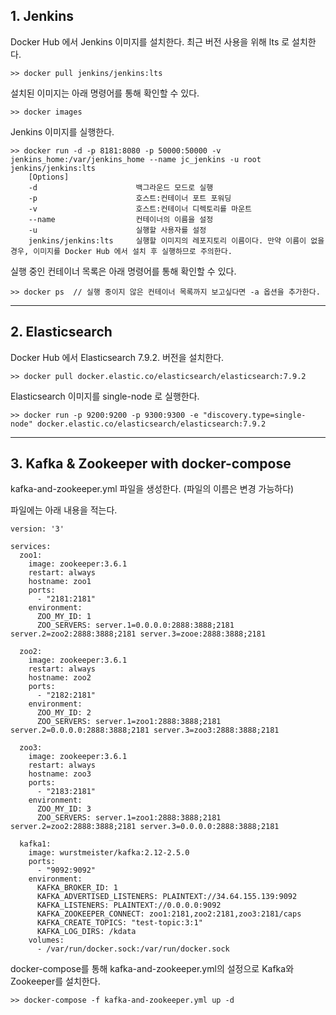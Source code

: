 ## 1. Jenkins
Docker Hub 에서 Jenkins 이미지를 설치한다. 최근 버전 사용을 위해 lts 로 설치한다.
```
>> docker pull jenkins/jenkins:lts
```
설치된 이미지는 아래 명령어를 통해 확인할 수 있다.
```
>> docker images
```
Jenkins 이미지를 실행한다.
```
>> docker run -d -p 8181:8080 -p 50000:50000 -v jenkins_home:/var/jenkins_home --name jc_jenkins -u root jenkins/jenkins:lts
	[Options]
	-d						백그라운드 모드로 실행
	-p						호스트:컨테이너 포트 포워딩
	-v						호스트:컨테이너 디렉토리를 마운트
	--name					컨테이너의 이름을 설정
	-u						실행할 사용자를 설정
	jenkins/jenkins:lts		실행할 이미지의 레포지토리 이름이다. 만약 이름이 없을 경우, 이미지를 Docker Hub 에서 설치 후 실행하므로 주의한다.
```
실행 중인 컨테이너 목록은 아래 명령어를 통해 확인할 수 있다.
```
>> docker ps  // 실행 중이지 않은 컨테이너 목록까지 보고싶다면 -a 옵션을 추가한다.
```
----------
## 2. Elasticsearch
Docker Hub 에서 Elasticsearch 7.9.2. 버전을 설치한다.
```
>> docker pull docker.elastic.co/elasticsearch/elasticsearch:7.9.2
```
Elasticsearch 이미지를 single-node 로 실행한다.
```
>> docker run -p 9200:9200 -p 9300:9300 -e "discovery.type=single-node" docker.elastic.co/elasticsearch/elasticsearch:7.9.2
```
----------
## 3. Kafka & Zookeeper with docker-compose
kafka-and-zookeeper.yml 파일을 생성한다. (파일의 이름은 변경 가능하다)

파일에는 아래 내용을 적는다.
```
version: '3'

services:
  zoo1:
    image: zookeeper:3.6.1
    restart: always
    hostname: zoo1
    ports:
      - "2181:2181"
    environment:
      ZOO_MY_ID: 1
      ZOO_SERVERS: server.1=0.0.0.0:2888:3888;2181 server.2=zoo2:2888:3888;2181 server.3=zooe:2888:3888;2181

  zoo2:
    image: zookeeper:3.6.1
    restart: always
    hostname: zoo2
    ports:
      - "2182:2181"
    environment:
      ZOO_MY_ID: 2
      ZOO_SERVERS: server.1=zoo1:2888:3888;2181 server.2=0.0.0.0:2888:3888;2181 server.3=zoo3:2888:3888;2181

  zoo3:
    image: zookeeper:3.6.1
    restart: always
    hostname: zoo3
    ports:
      - "2183:2181"
    environment:
      ZOO_MY_ID: 3
      ZOO_SERVERS: server.1=zoo1:2888:3888;2181 server.2=zoo2:2888:3888;2181 server.3=0.0.0.0:2888:3888;2181

  kafka1:
    image: wurstmeister/kafka:2.12-2.5.0
    ports:
      - "9092:9092"
    environment:
      KAFKA_BROKER_ID: 1
      KAFKA_ADVERTISED_LISTENERS: PLAINTEXT://34.64.155.139:9092
      KAFKA_LISTENERS: PLAINTEXT://0.0.0.0:9092
      KAFKA_ZOOKEEPER_CONNECT: zoo1:2181,zoo2:2181,zoo3:2181/caps
      KAFKA_CREATE_TOPICS: "test-topic:3:1"
      KAFKA_LOG_DIRS: /kdata
    volumes:
      - /var/run/docker.sock:/var/run/docker.sock
```
docker-compose를 통해 kafka-and-zookeeper.yml의 설정으로 Kafka와 Zookeeper를 설치한다.
```
>> docker-compose -f kafka-and-zookeeper.yml up -d
```